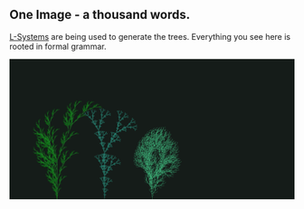 ## One Image - a thousand words.
[L-Systems](https://en.wikipedia.org/wiki/L-system) are being used to generate the trees. Everything you see here is rooted in formal grammar. 

![yes](https://github.com/TheFruitDude/fractal_trees/blob/master/tree.png?raw=true)
